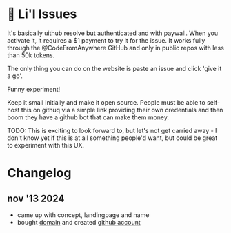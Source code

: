 # 👶 Li'l Issues

It's basically uithub resolve but authenticated and with paywall. When you activate it, it requires a $1 payment to try it for the issue. It works fully through the @CodeFromAnywhere GitHub and only in public repos with less than 50k tokens.

The only thing you can do on the website is paste an issue and click 'give it a go'.

Funny experiment!

Keep it small initially and make it open source. People must be able to self-host this on githuq via a simple link providing their own credentials and then boom they have a github bot that can make them money.

TODO: This is exciting to look forward to, but let's not get carried away - I don't know yet if this is at all something people'd want, but could be great to experiment with this UX.

# Changelog

## nov '13 2024

- came up with concept, landingpage and name
- bought [domain](https://lilissues.com) and created [github account](https://github.com/lil-issues)

